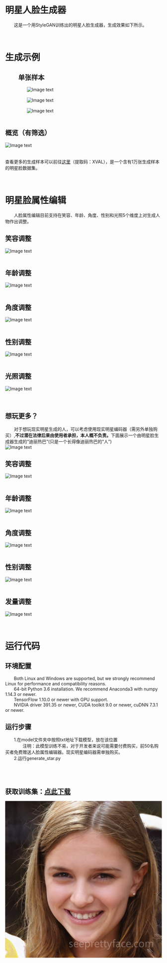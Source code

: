 # 明星人脸生成器
&emsp;&emsp;这是一个用StyleGAN训练出的明星人脸生成器，生成效果如下所示。<br /><br /><br />

# 生成示例

## &emsp;&emsp;单张样本
&emsp;&emsp;&emsp;&emsp;&emsp;![Image text](https://github.com/a312863063/seeprettyface-generator-star/blob/master/examples/example1.png)<br/><br/>
&emsp;&emsp;&emsp;&emsp;&emsp;![Image text](https://github.com/a312863063/seeprettyface-generator-star/blob/master/examples/example2.png)<br/><br/>
&emsp;&emsp;&emsp;&emsp;&emsp;![Image text](https://github.com/a312863063/seeprettyface-generator-star/blob/master/examples/example3.png)<br/><br/>

## 概览（有筛选）
![Image text](https://github.com/a312863063/seeprettyface-generator-star/blob/master/examples/64_examples.jpg)
<br /><br /><br />
查看更多的生成样本可以前往[这里](https://pan.baidu.com/s/1g5ASVZcRoYvClxqsQpShXQ)（提取码：XVAL），是一个含有1万张生成样本的明星脸数据集。<br /><br /><br />

# 明星脸属性编辑
&emsp;&emsp;人脸属性编辑目前支持在笑容、年龄、角度、性别和光照5个维度上对生成人物作出调整。
## 笑容调整
![Image text](https://github.com/a312863063/seeprettyface-generator-star/blob/master/examples/edit_smile.jpg)
<br/><br/>
## 年龄调整
![Image text](https://github.com/a312863063/seeprettyface-generator-star/blob/master/examples/edit_age.jpg)
<br/><br/>
## 角度调整
![Image text](https://github.com/a312863063/seeprettyface-generator-star/blob/master/examples/edit_angle.jpg)
<br/><br/>
## 性别调整
![Image text](https://github.com/a312863063/seeprettyface-generator-star/blob/master/examples/edit_gender.jpg)
<br/><br/>
## 光照调整
![Image text](https://github.com/a312863063/seeprettyface-generator-star/blob/master/examples/edit_exposure.jpg)
<br/><br/><br />

## 想玩更多？
&emsp;&emsp;对于想玩现实明星生成的人，可以考虑使用现实明星编码器（需另外单独购买）,<b>不过潜在法律后果由使用者承担，本人概不负责。</b>下面展示一个由明星脸生成器生成的“迪丽热巴”(只是一个长得像迪丽热巴的“人”)<br/>
![Image text](https://github.com/a312863063/seeprettyface-generator-star/blob/master/examples/dlrb/fake-dlrb.png)
## 笑容调整
![Image text](https://github.com/a312863063/seeprettyface-generator-star/blob/master/examples/dlrb/dlrb_smile.jpg)
<br/><br/>
## 年龄调整
![Image text](https://github.com/a312863063/seeprettyface-generator-star/blob/master/examples/dlrb/dlrb_age.jpg)
<br/><br/>
## 角度调整
![Image text](https://github.com/a312863063/seeprettyface-generator-star/blob/master/examples/dlrb/dlrb_angle.jpg)
<br/><br/>
## 性别调整
![Image text](https://github.com/a312863063/seeprettyface-generator-star/blob/master/examples/dlrb/dlrb_gender.jpg)
<br/><br/>
## 发量调整
![Image text](https://github.com/a312863063/seeprettyface-generator-star/blob/master/examples/dlrb/dlrb_hair.jpg)
<br/><br/><br />

# 运行代码
## 环境配置
&emsp;&emsp;Both Linux and Windows are supported, but we strongly recommend Linux for performance and compatibility reasons.<br/>
&emsp;&emsp;64-bit Python 3.6 installation. We recommend Anaconda3 with numpy 1.14.3 or newer.<br/>
&emsp;&emsp;TensorFlow 1.10.0 or newer with GPU support.<br/>
&emsp;&emsp;NVIDIA driver 391.35 or newer, CUDA toolkit 9.0 or newer, cuDNN 7.3.1 or newer.<br/>

## 运行步骤
&emsp;&emsp;1.在model文件夹中按照txt地址下载模型，放在该位置<br/>
&emsp;&emsp;&emsp;&emsp;注明：此模型训练不易，对于开发者来说可能需要付费购买，前50名购买者免费赠送人脸属性编辑器。现实明星编码器需单独购买。<br/>
&emsp;&emsp;2.运行generate_star.py<br/>
<br /><br /><br />
## 获取训练集：[点此下载](http://www.seeprettyface.com/mydataset_page2.html)
![Image text](https://github.com/a312863063/seeprettyface/blob/master/EP001-01.png)
